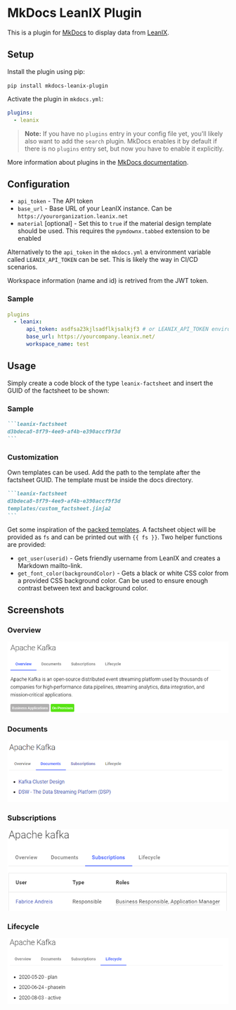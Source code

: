 # MkDocs LeanIX Plugin

This is a plugin for [MkDocs](mkdocs) to display data from [LeanIX](leanix).

## Setup

Install the plugin using pip:

`pip install mkdocs-leanix-plugin`

Activate the plugin in `mkdocs.yml`:
```yaml
plugins:
  - leanix  
```

> **Note:** If you have no `plugins` entry in your config file yet, you'll likely also want to add the `search` plugin. MkDocs enables it by default if there is no `plugins` entry set, but now you have to enable it explicitly.

More information about plugins in the [MkDocs documentation][mkdocs-plugins].

## Configuration

* `api_token` - The API token
* `base_url` - Base URL of your LeanIX instance. Can be `https://yourorganization.leanix.net`
* `material` [optional] - Set this to `true` if the material design template should be used. This requires the `pymdownx.tabbed` extension to be enabled

Alternatively to the `api_token` in the `mkdocs.yml` a environment variable called `LEANIX_API_TOKEN` can be set. This is likely the way in CI/CD scenarios.

Workspace information (name and id) is retrived from the JWT token.

### Sample

```yaml
plugins
  - leanix:
      api_token: asdfsa23kjlsadflkjsalkjf3 # or LEANIX_API_TOKEN environment variable
      base_url: https://yourcompany.leanix.net/
      workspace_name: test
```

## Usage

Simply create a code block of the type `leanix-factsheet` and insert the GUID of the factsheet to be shown:

### Sample

````markdown
```leanix-factsheet
d3bdeca8-8f79-4ee9-af4b-e390accf9f3d
```
````

### Customization

Own templates can be used. Add the path to the template after the factsheet GUID. The template must be inside the docs directory.

````markdown
```leanix-factsheet
d3bdeca8-8f79-4ee9-af4b-e390accf9f3d
templates/custom_factsheet.jinja2
```
````

Get some inspiration of the [packed templates](gh-templates). A factsheet object will be provided as `fs` and can be printed out with `{{ fs }}`. Two helper functions are provided:

* `get_user(userid)` - Gets friendly username from LeanIX and creates a Markdown mailto-link.
* `get_font_color(backgroundColor)` - Gets a black or white CSS color from a provided CSS background color. Can be used to ensure enough contrast between text and background color.

## Screenshots

### Overview

![Overview](https://raw.githubusercontent.com/chwebdude/mkdocs-leanix-plugin/master/docs/img/Overview.png)

### Documents

![Documents](https://raw.githubusercontent.com/chwebdude/mkdocs-leanix-plugin/master/docs/img/Documents.png)

### Subscriptions

![Subscriptions](https://raw.githubusercontent.com/chwebdude/mkdocs-leanix-plugin/master/docs/img/Subscriptions.png)

### Lifecycle

![Lifecycle](https://raw.githubusercontent.com/chwebdude/mkdocs-leanix-plugin/master/docs/img/Lifecycle.png)

[mkdocs]: https://www.mkdocs.org/
[mkdocs-plugins]: http://www.mkdocs.org/user-guide/plugins/
[mkdocs-block]: https://www.mkdocs.org/user-guide/styling-your-docs/#overriding-template-blocks
[leanix]: https://www.leanix.net/
[gh-templates]: https://github.com/chwebdude/mkdocs-leanix-plugin/tree/master/leanix/templates
